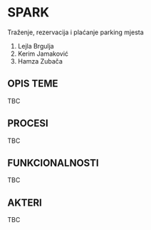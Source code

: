 # SPARK
Traženje, rezervacija i plaćanje parking mjesta

1. Lejla Brgulja
2. Kerim Jamaković
3. Hamza Zubača

## OPIS TEME
TBC

## PROCESI
TBC

## FUNKCIONALNOSTI
TBC

## AKTERI
TBC
